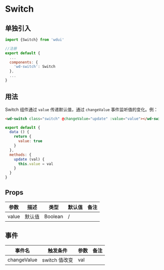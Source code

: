 # Switch

## 单独引入

```javascript
import {Switch} from 'wdui'

//注册
export default {
  ...
  components: {
    'wd-switch': Switch
  },
  ...
}
```

## 用法

Switch 组件通过 `value` 传递默认值，通过 `changeValue` 事件监听值的变化。例：

```html
<wd-switch class="switch" @changeValue="update" :value="value"></wd-switch>
```
```javascript
export default {
  data () {
    return {
      value: true
    }
  },
  methods: {
    update (val) {
      this.value = val
    }
  }
}
```

## Props

| 参数    | 描述    | 类型      | 默认值   | 备注  |
|-------  |-------- |---------  |-------- |------ |
| value   | 默认值   | Boolean   | /       |       |

## 事件

| 事件名       | 触发条件        | 参数  | 备注  |
|-------------  |---------------  |------ |------ |
| changeValue   | switch 值改变  | val   |       |